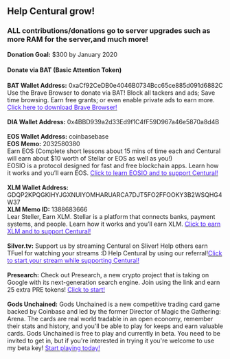 <h2>Help Centural grow!</h2>
<h3><b>ALL</b> contributions/donations go to server upgrades such as more RAM for the server,and much more!</h3>
<p> <b>Donation Goal:</b> $300 by January 2020<br></p>
<h4>Donate via BAT (Basic Attention Token)</h4>
<p>
<b>BAT Wallet Address:</b> 0xaCf92CeDB0e4046B0734Bcc65ce885d091d6882C<br>
Use the Brave Browser to donate via BAT! Block all tackers and ads; Save time browsing. Earn free grants; or even enable private ads to earn more. 
<a href="https://brave.com/cen432" target="_blank"><font color="#4917FF">Click here to download Brave Browser!</font></a>
<br><br>
<b>DIA Wallet Address:</b> 0x4BBD939a2d33Ed9f1C4fF59D967a46e5870a8d4B
<br><br>
<b>EOS Wallet Address:</b> coinbasebase<br>
<b>EOS Memo:</b> 2032580380<br>
Earn EOS (Complete short lessons about 15 mins of time each and Centural will earn about $10 worth of Stellar or EOS as well as you!)<br>
EOSIO is a protocol designed for fast and free blockchain apps. Learn how it works and you’ll earn EOS.
<a href="https://coinbase.com/earn/eos/invite/4txn8v2k"><font color="#4917FF">Click to learn EOSIO and to support Centural!</font></a>
<br><br>
<b>XLM Wallet Address:</b> GDQP2KPQGKIHYJGXNUIYOMHARUARCA7DJT5FO2FFOOKY3B2WSQHG4W37<br>
<b>XLM Memo ID:</b> 1388683666<br>
Lear Steller, Earn XLM. Stellar is a platform that connects banks, payment systems, and people. Learn how it works and you’ll earn XLM. 
<a href="https://coinbase.com/earn/xlm/invite/bwg60scx"><font color="#4917FF">Click to earn XLM and to support Centural!</font></a>
<br><br>
<b>Silver.tv:</b> Support us by streaming Centural on Sliver! Help others earn TFuel for watching your streams :D Help Centural by using our referral!<a href="https://www.sliver.tv/invite/2xsiqotn"><font color="#4917FF">Click to start your stream while supporting Centural!</font></a>
<br><br>
<b>Presearch:</b> Check out Presearch, a new crypto project that is taking on Google with its next-generation search engine. Join using the link and earn 25 extra PRE tokens!
<a href="https://www.presearch.org/signup?rid=1394245"><font color="#4917FF">Click to start!</font></a>
<br><br>
<b>Gods Unchained:</b> Gods Unchained is a new competitive trading card game backed by Coinbase and led by the former Director of Magic the Gathering: Arena. The cards are real world tradable in an open economy, remember their stats and history, and you'll be able to play for keeps and earn valuable cards. Gods Unchained is free to play and currently in beta. You need to be invited to get in, but if you're interested in trying it you're welcome to use my beta key!
<a href="https://godsunchained.com/?beta-key=DoGEbFlqBT"><font color="#4917FF">Start playing today!</font></a>